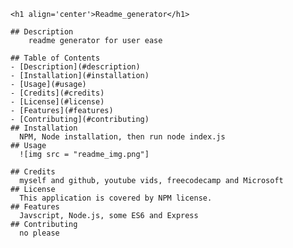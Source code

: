 
    <h1 align='center'>Readme_generator</h1>
    
    ## Description 
        readme generator for user ease
    
    ## Table of Contents
    - [Description](#description)
    - [Installation](#installation)
    - [Usage](#usage)
    - [Credits](#credits)
    - [License](#license)
    - [Features](#features)
    - [Contributing](#contributing)
    ## Installation
      NPM, Node installation, then run node index.js
    ## Usage
      ![img src = "readme_img.png"]
    
    ## Credits
      myself and github, youtube vids, freecodecamp and Microsoft  
    ## License
      This application is covered by NPM license.
    ## Features
      Javscript, Node.js, some ES6 and Express
    ## Contributing
      no please
  